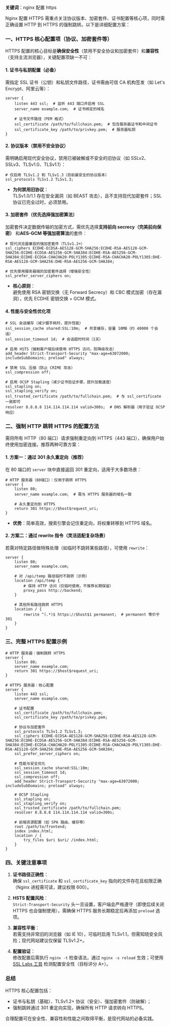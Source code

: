 **关键词**：nginx 配置 https

Nginx 配置 HTTPS 需重点关注协议版本、加密套件、证书配置等核心项，同时需正确设置 HTTP 到 HTTPS 的强制跳转。以下是详细配置方案：

### 一、HTTPS 核心配置项（协议、加密套件等）

HTTPS 配置的核心目标是**确保安全性**（禁用不安全协议和加密套件）和**兼容性**（支持主流浏览器），关键配置项缺一不可：

#### 1. 证书与私钥配置（必备）

需指定 SSL 证书（公钥）和私钥文件路径，证书需由可信 CA 机构签发（如 Let's Encrypt、阿里云等）：

```nginx
server {
    listen 443 ssl;  # 监听 443 端口并启用 SSL
    server_name example.com;  # 证书绑定的域名

    # 证书文件路径（PEM 格式）
    ssl_certificate /path/to/fullchain.pem;  # 包含服务器证书和中间证书
    ssl_certificate_key /path/to/privkey.pem;  # 服务器私钥
}
```

#### 2. 协议版本（禁用不安全协议）

需明确启用现代安全协议，禁用已被破解或不安全的旧协议（如 SSLv2、SSLv3、TLSv1.0、TLSv1.1）：

```nginx
# 仅启用 TLSv1.2 和 TLSv1.3（目前最安全的协议版本）
ssl_protocols TLSv1.2 TLSv1.3;
```

- **为何禁用旧协议**：  
  TLSv1.0/1.1 存在安全漏洞（如 BEAST 攻击），且不支持现代加密套件；SSL 协议已完全过时，必须禁用。

#### 3. 加密套件（优先选择强加密算法）

加密套件决定数据传输的加密方式，需优先选择**支持前向 secrecy（完美前向保密）** 和**AES-GCM 等强加密算法**的套件：

```nginx
# 现代浏览器兼容的强加密套件（TLSv1.2+）
ssl_ciphers ECDHE-ECDSA-AES128-GCM-SHA256:ECDHE-RSA-AES128-GCM-SHA256:ECDHE-ECDSA-AES256-GCM-SHA384:ECDHE-RSA-AES256-GCM-SHA384:ECDHE-ECDSA-CHACHA20-POLY1305:ECDHE-RSA-CHACHA20-POLY1305:DHE-RSA-AES128-GCM-SHA256:DHE-RSA-AES256-GCM-SHA384;

# 优先使用服务器端的加密套件选择（增强安全性）
ssl_prefer_server_ciphers on;
```

- **核心原则**：  
  避免使用 RSA 密钥交换（无 Forward Secrecy）和 CBC 模式加密（存在漏洞），优先 ECDHE 密钥交换 + GCM 模式。

#### 4. 性能与安全性优化项

```nginx
# SSL 会话缓存（减少握手耗时，提升性能）
ssl_session_cache shared:SSL:10m;  # 共享缓存，容量 10MB（约 40000 个会话）
ssl_session_timeout 1d;  # 会话超时时间（1天）

# 启用 HSTS（强制客户端后续使用 HTTPS 访问，防降级攻击）
add_header Strict-Transport-Security "max-age=63072000; includeSubDomains; preload" always;

# 禁用 SSL 压缩（防止 CRIME 攻击）
ssl_compression off;

# 启用 OCSP Stapling（减少证书验证步骤，提升加载速度）
ssl_stapling on;
ssl_stapling_verify on;
ssl_trusted_certificate /path/to/fullchain.pem;  # 与 ssl_certificate 一致即可
resolver 8.8.8.8 114.114.114.114 valid=300s;  # DNS 解析器（用于验证 OCSP 响应）
```

### 二、强制 HTTP 跳转 HTTPS 的配置方法

需将所有 HTTP（80 端口）请求强制重定向到 HTTPS（443 端口），确保用户始终使用加密连接。推荐两种可靠方案：

#### 1. 方案一：通过 301 永久重定向（推荐）

在 80 端口的 `server` 块中直接返回 301 重定向，适用于大多数场景：

```nginx
# HTTP 服务器（80端口）：仅用于跳转 HTTPS
server {
    listen 80;
    server_name example.com;  # 需与 HTTPS 服务器的域名一致

    # 永久重定向到 HTTPS
    return 301 https://$host$request_uri;
}
```

- **优势**：简单高效，搜索引擎会记住重定向，将权重转移到 HTTPS 域名。

#### 2. 方案二：通过 rewrite 指令（灵活适配复杂场景）

若需对特定路径做特殊处理（如临时不跳转某些路径），可使用 `rewrite`：

```nginx
server {
    listen 80;
    server_name example.com;

    # 对 /api/temp 路径临时不跳转（示例）
    location /api/temp {
        # 保持 HTTP 访问（仅临时使用，不推荐长期保留）
        proxy_pass http://backend;
    }

    # 其他所有路径跳转 HTTPS
    location / {
        rewrite ^(.*)$ https://$host$1 permanent;  # permanent 等价于 301
    }
}
```

### 三、完整 HTTPS 配置示例

```nginx
# HTTP 服务器：强制跳转 HTTPS
server {
    listen 80;
    server_name example.com;
    return 301 https://$host$request_uri;
}

# HTTPS 服务器：核心配置
server {
    listen 443 ssl;
    server_name example.com;

    # 证书配置
    ssl_certificate /path/to/fullchain.pem;
    ssl_certificate_key /path/to/privkey.pem;

    # 协议与加密套件
    ssl_protocols TLSv1.2 TLSv1.3;
    ssl_ciphers ECDHE-ECDSA-AES128-GCM-SHA256:ECDHE-RSA-AES128-GCM-SHA256:ECDHE-ECDSA-AES256-GCM-SHA384:ECDHE-RSA-AES256-GCM-SHA384:ECDHE-ECDSA-CHACHA20-POLY1305:ECDHE-RSA-CHACHA20-POLY1305:DHE-RSA-AES128-GCM-SHA256:DHE-RSA-AES256-GCM-SHA384;
    ssl_prefer_server_ciphers on;

    # 性能与安全优化
    ssl_session_cache shared:SSL:10m;
    ssl_session_timeout 1d;
    ssl_compression off;
    add_header Strict-Transport-Security "max-age=63072000; includeSubDomains; preload" always;

    # OCSP Stapling
    ssl_stapling on;
    ssl_stapling_verify on;
    ssl_trusted_certificate /path/to/fullchain.pem;
    resolver 8.8.8.8 114.114.114.114 valid=300s;

    # 前端资源配置（如 SPA 路由、缓存等）
    root /path/to/frontend;
    index index.html;
    location / {
        try_files $uri $uri/ /index.html;
    }
}
```

### 四、关键注意事项

1. **证书路径正确性**：  
   确保 `ssl_certificate` 和 `ssl_certificate_key` 指向的文件存在且权限正确（Nginx 进程需可读，建议权限 600）。

2. **HSTS 配置风险**：  
   `Strict-Transport-Security` 头一旦设置，客户端会严格遵守（即使后续关闭 HTTPS 也会强制使用），需确保 HTTPS 服务长期稳定后再添加 `preload` 选项。

3. **兼容性平衡**：  
   若需支持非常旧的浏览器（如 IE 10），可临时启用 TLSv1.1，但需知晓安全风险；现代网站建议仅保留 TLSv1.2+。

4. **配置验证**：  
   修改配置后需执行 `nginx -t` 检查语法，通过 `nginx -s reload` 生效；可使用 [SSL Labs 工具](https://www.ssllabs.com/ssltest/) 检测配置安全性（目标评分 A+）。

### 总结

HTTPS 核心配置包括：

- 证书与私钥（基础）、TLSv1.2+ 协议（安全）、强加密套件（防破解）；
- 强制跳转通过 301 重定向实现，确保所有 HTTP 请求转向 HTTPS。

合理配置可在安全性、兼容性和性能之间取得平衡，是现代网站的必备实践。
